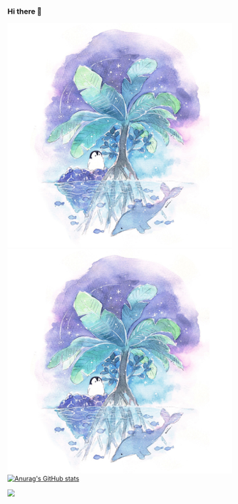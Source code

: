 ### Hi there 👋

<!--
**FF-Wong/FF-Wong** is a ✨ _special_ ✨ repository because its `README.md` (this file) appears on your GitHub profile.

Here are some ideas to get you started:

- 🔭 I’m currently working on ...
- 🌱 I’m currently learning ...
- 👯 I’m looking to collaborate on ...
- 🤔 I’m looking for help with ...
- 💬 Ask me about ...
- 📫 How to reach me: ...
- 😄 Pronouns: ...
- ⚡ Fun fact: ...
-->
![](./images/pg.jpg)
<img src="./images/pg.jpg" style="zoom:50%">
[![Anurag's GitHub stats](https://github-readme-stats.vercel.app/api?username=FF-Wong&hide=contribs,prs,issues&show_icons=true&theme=buefy&include_all_commits=true)](https://github.com/anuraghazra/github-readme-stats)

<a href="https://github.com/anuraghazra/github-readme-stats">
  <img align="center" src="https://github-readme-stats.vercel.app/api?username=FF-Wong&hide=contribs,prs,issues&show_icons=true&theme=buefy&include_all_commits=true" />
</a>
